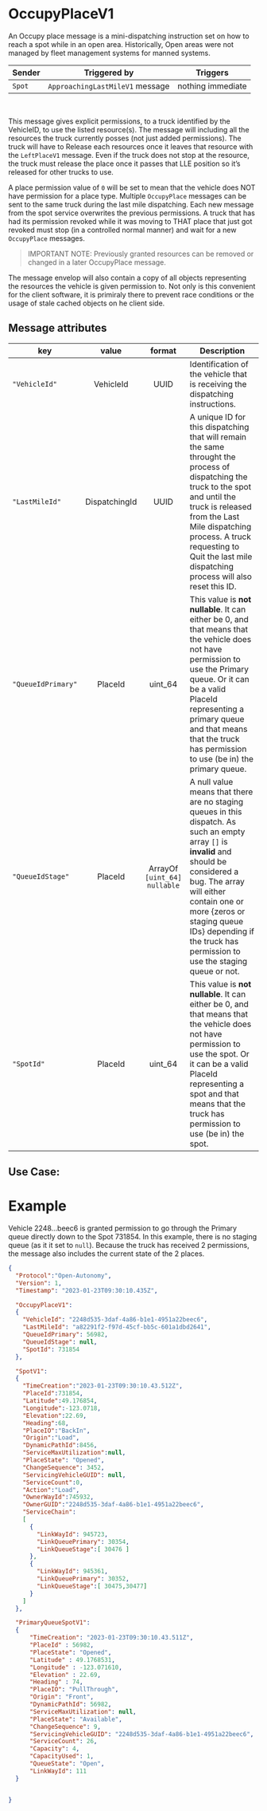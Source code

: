 # OccupyPlaceV1

An Occupy place message is a mini-dispatching instruction set on how to reach a spot while in an open area.  Historically, Open areas were not managed by fleet management systems for manned systems.


|Sender| Triggered by | Triggers|
|---|---|---|
|`Spot` | `ApproachingLastMileV1` message| nothing immediate|

<br>

This message gives explicit permissions, to a truck identified by the VehicleID, to use the listed resource(s). The message will including all the resources the truck currently posses (not just added permissions).   The truck will have to Release each resources once it leaves that resource with the `LeftPlaceV1` message.  Even if the truck does not stop at the resource, the truck must release the place once it passes that LLE position so it’s released for other trucks to use.

A place permission value of `0` will be set to mean that the vehicle does NOT have permission for a place type.  Multiple `OccupyPlace` messages can be sent to the same truck during the last mile dispatching.  Each new message from the spot service overwrites the previous permissions.  A truck that has had its permission revoked while it was moving to THAT place that just got revoked must stop (in a controlled normal manner) and wait for a new `OccupyPlace` messages.

> IMPORTANT NOTE: Previously granted resources can be removed or changed in a later OccupyPlace message.  

The message envelop will also contain a copy of all objects representing the resources the vehicle is given permission to.  Not only is this convenient for the client software, it is primiraly there to prevent race conditions or the usage of stale cached objects on he client side.


## Message attributes

|key |value |format | Description|
|---|:---:|:---:|---|
|``"VehicleId"``| VehicleId| UUID| Identification of the vehicle that is receiving the dispatching instructions.|
|``"LastMileId"``| DispatchingId| UUID| A unique ID for this dispatching that will remain the same throught the process of dispatching the truck to the spot and until the truck is released from the Last Mile dispatching process. A truck requesting to Quit the last mile dispatching process will also reset this ID.|
|``"QueueIdPrimary"`` |PlaceId|uint_64| This value is **not nullable**. It can either be 0, and that means that the vehicle does not have permission to use the Primary queue. Or it can be a valid PlaceId representing a primary queue and that means that the truck has permission to use (be in) the primary queue.|
|``"QueueIdStage"`` |PlaceId|ArrayOf `[uint_64]` <br> `nullable`| A null value means that there are no staging queues in this dispatch.  As such an empty array `[]` is **invalid** and should be considered a bug.  The array will either contain one or more {zeros or staging queue IDs} depending if the truck has permission to use the staging queue or not. |
|``"SpotId"`` |PlaceId|uint_64| This value is **not nullable**. It can either be 0, and that means that the vehicle does not have permission to use the spot. Or it can be a valid PlaceId representing a spot and that means that the truck has permission to use (be in) the spot.|


## Use Case:



# Example
Vehicle 2248…beec6 is granted permission to go through the Primary queue directly down to the Spot 731854.  In this example, there is no staging queue (as it it set to `null`).  Because the truck has received 2 permissions, the message also includes the current state of the 2 places.

```json
{
  "Protocol":"Open-Autonomy",
  "Version": 1,
  "Timestamp": "2023-01-23T09:30:10.435Z",

  "OccupyPlaceV1":
  {
    "VehicleId": "2248d535-3daf-4a86-b1e1-4951a22beec6",
    "LastMileId": "a82291f2-f97d-45cf-bb5c-601a1dbd2641",
    "QueueIdPrimary": 56982,
    "QueueIdStage": null,
    "SpotId": 731854
  },

  "SpotV1":
  {
    "TimeCreation":"2023-01-23T09:30:10.43.512Z",
    "PlaceId":731854,
    "Latitude":49.176854,
    "Longitude":-123.0718,
    "Elevation":22.69,
    "Heading":68,
    "PlaceIO":"BackIn",
    "Origin":"Load",
    "DynamicPathId":8456,
    "ServiceMaxUtilization":null,
    "PlaceState": "Opened",
    "ChangeSequence": 3452,
    "ServicingVehicleGUID": null,
    "ServiceCount":0,
    "Action":"Load",
    "OwnerWayId":745932,
    "OwnerGUID":"2248d535-3daf-4a86-b1e1-4951a22beec6",
    "ServiceChain":
    [
      {
        "LinkWayId": 945723,
        "LinkQueuePrimary": 30354,
        "LinkQueueStage":[ 30476 ]
      },
      {
        "LinkWayId": 945361,
        "LinkQueuePrimary": 30352,
        "LinkQueueStage":[ 30475,30477]
      }	   
    ]
  },

  "PrimaryQueueSpotV1":
  {
      "TimeCreation": "2023-01-23T09:30:10.43.511Z",
      "PlaceId" : 56982,
      "PlaceState": "Opened",
      "Latitude" : 49.1768531,
      "Longitude" : -123.071610,
      "Elevation" : 22.69,
      "Heading" : 74,
      "PlaceIO": "PullThrough",
      "Origin": "Front",   
      "DynamicPathId": 56982,
      "ServiceMaxUtilization": null,
      "PlaceState": "Available",
      "ChangeSequence": 9,
      "ServicingVehicleGUID": "2248d535-3daf-4a86-b1e1-4951a22beec6",
      "ServiceCount": 26,
      "Capacity": 4,
      "CapacityUsed": 1,
      "QueueState": "Open",
      "LinkWayId": 111
  }


}
```
